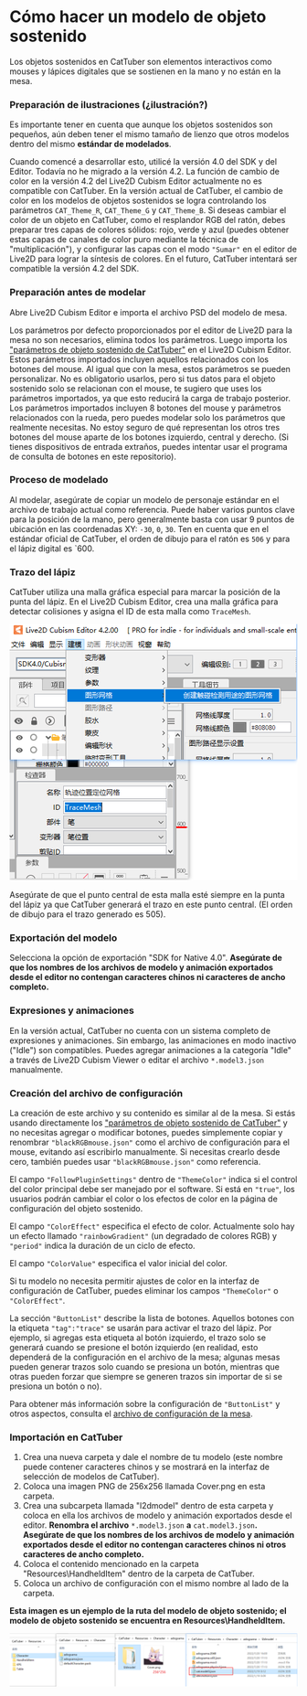 # Cómo hacer un modelo de objeto sostenido
Los objetos sostenidos en CatTuber son elementos interactivos como mouses y lápices digitales que se sostienen en la mano y no están en la mesa.

### Preparación de ilustraciones (¿ilustración?)
Es importante tener en cuenta que aunque los objetos sostenidos son pequeños, aún deben tener el mismo tamaño de lienzo que otros modelos dentro del mismo **estándar de modelados**.

Cuando comencé a desarrollar esto, utilicé la versión 4.0 del SDK y del Editor. Todavía no he migrado a la versión 4.2. La función de cambio de color en la versión 4.2 del Live2D Cubism Editor actualmente no es compatible con CatTuber. En la versión actual de CatTuber, el cambio de color en los modelos de objetos sostenidos se logra controlando los parámetros `CAT_Theme_R`, `CAT_Theme_G` y `CAT_Theme_B`. Si deseas cambiar el color de un objeto en CatTuber, como el resplandor RGB del ratón, debes preparar tres capas de colores sólidos: rojo, verde y azul (puedes obtener estas capas de canales de color puro mediante la técnica de "multiplicación"), y configurar las capas con el modo `"Sumar"` en el editor de Live2D para lograr la síntesis de colores. En el futuro, CatTuber intentará ser compatible la versión 4.2 del SDK.

### Preparación antes de modelar
Abre Live2D Cubism Editor e importa el archivo PSD del modelo de mesa.

Los parámetros por defecto proporcionados por el editor de Live2D para la mesa no son necesarios, elimina todos los parámetros. Luego importa los ["parámetros de objeto sostenido de CatTuber"](../../models/CatTuber手持物参数.csv) en el Live2D Cubism Editor. Estos parámetros importados incluyen aquellos relacionados con los botones del mouse. Al igual que con la mesa, estos parámetros se pueden personalizar. No es obligatorio usarlos, pero si tus datos para el objeto sostenido solo se relacionan con el mouse, te sugiero que uses los parámetros importados, ya que esto reducirá la carga de trabajo posterior. Los parámetros importados incluyen 8 botones del mouse y parámetros relacionados con la rueda, pero puedes modelar solo los parámetros que realmente necesitas. No estoy seguro de qué representan los otros tres botones del mouse aparte de los botones izquierdo, central y derecho. (Si tienes dispositivos de entrada extraños, puedes intentar usar el programa de consulta de botones en este repositorio).

### Proceso de modelado
Al modelar, asegúrate de copiar un modelo de personaje estándar en el archivo de trabajo actual como referencia. Puede haber varios puntos clave para la posición de la mano, pero generalmente basta con usar 9 puntos de ubicación en las coordenadas XY: `-30`, `0`, `30`. Ten en cuenta que en el estándar oficial de CatTuber, el orden de dibujo para el ratón es `506` y para el lápiz digital es `600.

### Trazo del lápiz
CatTuber utiliza una malla gráfica especial para marcar la posición de la punta del lápiz. En el Live2D Cubism Editor, crea una malla gráfica para detectar colisiones y asigna el ID de esta malla como `TraceMesh`.

![Imagen 1](imgs/img5_1.png)

Asegúrate de que el punto central de esta malla esté siempre en la punta del lápiz ya que CatTuber generará el trazo en este punto central. (El orden de dibujo para el trazo generado es 505).

### Exportación del modelo
Selecciona la opción de exportación "SDK for Native 4.0". **Asegúrate de que los nombres de los archivos de modelo y animación exportados desde el editor no contengan caracteres chinos ni caracteres de ancho completo.**

### Expresiones y animaciones
En la versión actual, CatTuber no cuenta con un sistema completo de expresiones y animaciones. Sin embargo, las animaciones en modo inactivo ("Idle") son compatibles. Puedes agregar animaciones a la categoría "Idle" a través de Live2D Cubism Viewer o editar el archivo `*.model3.json` manualmente.

### Creación del archivo de configuración
La creación de este archivo y su contenido es similar al de la mesa. Si estás usando directamente los ["parámetros de objeto sostenido de CatTuber"](../../models/CatTuber手持物参数.csv) y no necesitas agregar o modificar botones, puedes simplemente copiar y renombrar `"blackRGBmouse.json"` como el archivo de configuración para el mouse, evitando así escribirlo manualmente. Si necesitas crearlo desde cero, también puedes usar `"blackRGBmouse.json"` como referencia.

El campo `"FollowPluginSettings"` dentro de `"ThemeColor"` indica si el control del color principal debe ser manejado por el software. Si está en `"true"`, los usuarios podrán cambiar el color o los efectos de color en la página de configuración del objeto sostenido.

El campo `"ColorEffect"` especifica el efecto de color. Actualmente solo hay un efecto llamado `"rainbowGradient"` (un degradado de colores RGB) y `"period"` indica la duración de un ciclo de efecto.

El campo `"ColorValue"` especifica el valor inicial del color.

Si tu modelo no necesita permitir ajustes de color en la interfaz de configuración de CatTuber, puedes eliminar los campos `"ThemeColor"` o `"ColorEffect"`.

La sección `"ButtonList"` describe la lista de botones. Aquellos botones con la etiqueta `"tag":"trace"` se usarán para activar el trazo del lápiz. Por ejemplo, si agregas esta etiqueta al botón izquierdo, el trazo solo se generará cuando se presione el botón izquierdo (en realidad, esto dependerá de la configuración en el archivo de la mesa; algunas mesas pueden generar trazos solo cuando se presiona un botón, mientras que otras pueden forzar que siempre se generen trazos sin importar de si se presiona un botón o no).

Para obtener más información sobre la configuración de `"ButtonList"` y otros aspectos, consulta el [archivo de configuración de la mesa](Archivo%20de%20configuración%20de%20la%20mesa.md).

### Importación en CatTuber
1. Crea una nueva carpeta y dale el nombre de tu modelo (este nombre puede contener caracteres chinos y se mostrará en la interfaz de selección de modelos de CatTuber).
2. Coloca una imagen PNG de 256x256 llamada Cover.png en esta carpeta.
3. Crea una subcarpeta llamada "l2dmodel" dentro de esta carpeta y coloca en ella los archivos de modelo y animación exportados desde el editor. **Renombra el archivo** `*.model3.json` **a** `cat.model3.json`**. Asegúrate de que los nombres de los archivos de modelo y animación exportados desde el editor no contengan caracteres chinos ni otros caracteres de ancho completo.**
4. Coloca el contenido mencionado en la carpeta "Resources\HandheldItem" dentro de la carpeta de CatTuber.
5. Coloca un archivo de configuración con el mismo nombre al lado de la carpeta.

**Esta imagen es un ejemplo de la ruta del modelo de objeto sostenido; el modelo de objeto sostenido se encuentra en Resources\HandheldItem.**

![Imagen 2](imgs/img3_2.png)
